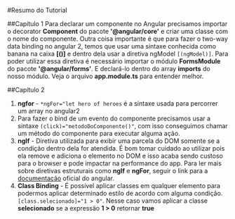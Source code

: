 #Resumo do Tutorial

##Capítulo 1
Para declarar um componente no Angular precisamos importar o decorator **Component** do pacote **'@angular/core'** e criar uma classe com o nome do componente.
Outra coisa importante é que para fazer o two-way data binding no angular 2, temos que usar uma sintaxe conhecida como banana na caixa **[()]** e dentro dela usar a diretiva ngModel `[(ngModel)]`. Para poder utilizar essa diretiva é necessário importar o módulo **FormsModule** do pacote **'@angular/forms'**. E declará-lo dentro do array **imports** do nosso módulo. Veja o arquivo **app.module.ts** para entender melhor.

##Capítulo 2
1. **ngfor** - `*ngFor="let hero of heroes` é a sintaxe usada para percorrer um array no angular2
2. Para fazer o bind de um evento do componente precisamos usar a sintaxe `(click)="metodoDoComponente()"`, com isso conseguimos chamar um método do componente para executar alguma ação.
3. **ngIf** - Diretiva utilizada para exibir uma parcela do DOM somente se a condição dentro dela for atendida. É bom tomar cuidado ao utilizar pois ela remove e adiciona o elemento no DOM e isso acaba sendo custoso para o browser e pode impactar na performance do app. Para ler mais sobre diretivas estruturais como **ngIf** e **ngFor**, seguir o link para a [documentação](https://angular.io/docs/ts/latest/guide/structural-directives.html) oficial do angular.
4. **Class Binding** - É possível aplicar classes em qualquer elemento para podermos aplicar determinado estilo de acordo com alguma condição. `[class.selecionado]="1 > 0"`. Nesse caso vamos aplicar a classe **selecionado** se a expressão **1 > 0** retornar **true**
